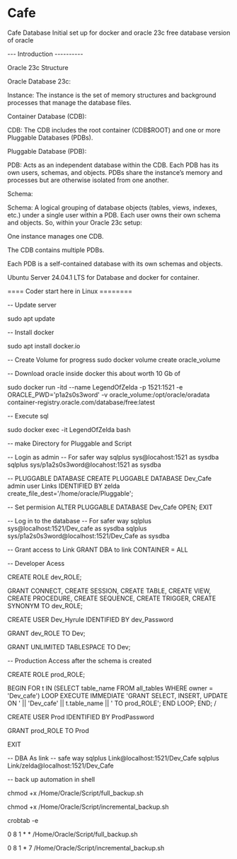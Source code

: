 # Cafe
Cafe Database
Initial set up for docker and oracle 23c free database version of oracle

--- Introduction ----------

Oracle 23c Structure

Oracle Database 23c:

Instance: The instance is the set of memory structures and background processes that manage the database files.

Container Database (CDB):

CDB: The CDB includes the root container (CDB$ROOT) and one or more Pluggable Databases (PDBs).

Pluggable Database (PDB):

PDB: Acts as an independent database within the CDB. Each PDB has its own users, schemas, and objects. PDBs share the instance’s memory and processes but are otherwise isolated from one another.

Schema:

Schema: A logical grouping of database objects (tables, views, indexes, etc.) under a single user within a PDB. Each user owns their own schema and objects.
So, within your Oracle 23c setup:

One instance manages one CDB.

The CDB contains multiple PDBs.

Each PDB is a self-contained database with its own schemas and objects.

Ubuntu Server 24.04.1 LTS for Database and docker for container.

==== Coder start here in Linux ========

-- Update server

sudo apt update

-- Install docker

sudo apt install docker.io

-- Create Volume for progress
sudo docker volume create oracle_volume

-- Download oracle inside docker this about worth 10 Gb of

sudo docker run -itd --name LegendOfZelda -p 1521:1521 -e ORACLE_PWD='p1a2s0s3word' -v oracle_volume:/opt/oracle/oradata container-registry.oracle.com/database/free:latest

-- Execute sql

sudo docker exec -it LegendOfZelda bash

-- make Directory for  Pluggable and Script

-- Login as admin 
-- For safer way sqlplus sys@locahost:1521 as sysdba
sqlplus sys/p1a2s0s3word@locahost:1521 as sysdba

-- PLUGGABLE DATABASE
CREATE PLUGGABLE DATABASE Dev_Cafe admin user Links IDENTIFIED BY zelda \
create_file_dest='/home/oracle/Pluggable';

-- Set permision
ALTER PLUGGABLE DATABASE Dev_Cafe OPEN;
EXIT

-- Log in to the database
-- For safer way sqlplus sys@localhost:1521/Dev_cafe as sysdba
sqlplus sys/p1a2s0s3word@localhost:1521/Dev_Cafe as sysdba

-- Grant access to Link
GRANT DBA to link CONTAINER = ALL

-- Developer Acess

CREATE ROLE dev_ROLE;

GRANT CONNECT, CREATE SESSION, CREATE TABLE, CREATE VIEW, CREATE PROCEDURE, CREATE SEQUENCE, CREATE TRIGGER, CREATE SYNONYM TO dev_ROLE;

CREATE USER Dev_Hyrule IDENTIFIED BY dev_Password

GRANT dev_ROLE TO Dev;

GRANT UNLIMITED TABLESPACE TO Dev;

-- Production Access after the schema is created

CREATE ROLE prod_ROLE;

BEGIN
  FOR t IN (SELECT table_name FROM all_tables WHERE owner = 'Dev_cafe') LOOP
    EXECUTE IMMEDIATE 'GRANT SELECT, INSERT, UPDATE ON ' || 'Dev_cafe' || t.table_name || ' TO prod_ROLE';
  END LOOP;
END;
/

CREATE USER Prod IDENTIFIED BY ProdPassword

GRANT prod_ROLE TO Prod

EXIT

--  DBA As link
-- safe way sqlplus Link@localhost:1521/Dev_Cafe
sqlplus Link/zelda@localhost:1521/Dev_Cafe


-- back up automation in shell 

chmod +x /Home/Oracle/Script/full_backup.sh

chmod +x /Home/Oracle/Script/incremental_backup.sh

crobtab -e

0 8 1 * * /Home/Oracle/Script/full_backup.sh

0 8 1 * 7 /Home/Oracle/Script/incremental_backup.sh